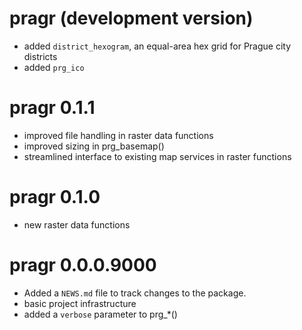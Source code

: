 # pragr (development version)

* added `district_hexogram`, an equal-area hex grid for Prague city districts 
* added `prg_ico`

# pragr 0.1.1

* improved file handling in raster data functions
* improved sizing in prg_basemap()
* streamlined interface to existing map services in raster functions

# pragr 0.1.0

* new raster data functions

# pragr 0.0.0.9000

* Added a `NEWS.md` file to track changes to the package.
* basic project infrastructure
* added a `verbose` parameter to prg_*()
